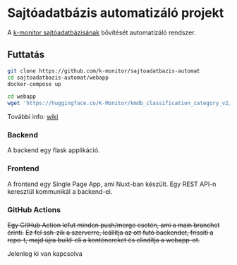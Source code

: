 # Sajtóadatbázis automatizáló projekt

A [k-monitor sajtóadatbázisának](https://adatbazis.k-monitor.hu/) bővítését automatizáló rendszer.

## Futtatás

```bash
git clone https://github.com/k-monitor/sajtoadatbazis-automat
cd sajtoadatbazis-automat/webapp
docker-compose up
```

```bash
cd webapp
wget 'https://huggingface.co/K-Monitor/kmdb_classification_category_v2/resolve/main/svm_classifier_category.joblib?download=true' -O data/svm_classifier_category.joblib
```

További info: [wiki](https://github.com/k-monitor/sajtoadatbazis-automat/wiki)

### Backend

A backend egy flask applikáció.

### Frontend

A frontend egy Single Page App, ami Nuxt-ban készült. Egy REST API-n keresztül kommunikál a backend-el.

### GitHub Actions

~~Egy GitHub Action lefut minden push/merge esetén, ami a main branchet érinti.~~
~~Ez fel ssh-zik a szerverre, leállítja az ott futó backendet, frissíti a repo-t, majd újra build-eli a konténereket és elindítja a webapp-ot.~~

Jelenleg ki van kapcsolva
